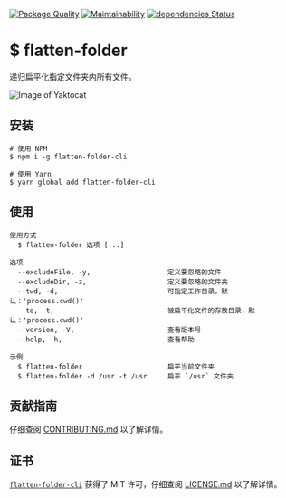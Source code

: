 [![Package Quality](https://npm.packagequality.com/shield/flatten-folder-cli.svg)](https://packagequality.com/#?package=flatten-folder-cli) [![Maintainability](https://api.codeclimate.com/v1/badges/86eb484de22401b5ee1b/maintainability)](https://codeclimate.com/github/iTonyYo/flatten-folder-cli/maintainability) [![dependencies Status](https://david-dm.org/itonyyo/flatten-folder-cli/status.svg)](https://david-dm.org/itonyyo/flatten-folder-cli)

# $ flatten-folder

递归扁平化指定文件夹内所有文件。

![Image of Yaktocat](https://raw.githubusercontent.com/iTonyYo/flatten-folder/master/example.gif)

## 安装

```shell
# 使用 NPM
$ npm i -g flatten-folder-cli

# 使用 Yarn
$ yarn global add flatten-folder-cli
```

## 使用

```
使用方式
  $ flatten-folder 选项 [...]

选项
  --excludeFile, -y,                   定义要忽略的文件
  --excludeDir, -z,                    定义要忽略的文件夹
  --twd, -d,                           可指定工作目录，默认：'process.cwd()'
  --to, -t,                            被扁平化文件的存放目录，默认：'process.cwd()'
  --version, -V,                       查看版本号
  --help, -h,                          查看帮助

示例
  $ flatten-folder                     扁平当前文件夹
  $ flatten-folder -d /usr -t /usr     扁平 `/usr` 文件夹
```

## 贡献指南

仔细查阅 [CONTRIBUTING.md][贡献指南] 以了解详情。

## 证书

[`flatten-folder-cli`][flatten-folder-cli] 获得了 MIT 许可，仔细查阅 [LICENSE.md][证书] 以了解详情。



[贡献指南]: https://github.com/iTonyYo/flatten-folder-cli/blob/master/CONTRIBUTING.md

[证书]: https://github.com/iTonyYo/flatten-folder-cli/blob/master/LICENSE.md

[flatten-folder-cli]: https://github.com/iTonyYo/flatten-folder-cli
